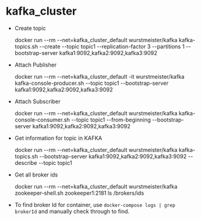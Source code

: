 # kafka_cluster

- Create topic

  docker run --rm --net=kafka_cluster_default wurstmeister/kafka kafka-topics.sh --create --topic topic1 --replication-factor 3 --partitions 1 --bootstrap-server kafka1:9092,kafka2:9092,kafka3:9092

- Attach Publisher

  docker run --rm --net=kafka_cluster_default -it wurstmeister/kafka kafka-console-producer.sh --topic topic1 --bootstrap-server kafka1:9092,kafka2:9092,kafka3:9092

- Attach Subscriber

  docker run --rm --net=kafka_cluster_default wurstmeister/kafka kafka-console-consumer.sh --topic topic1 --from-beginning --bootstrap-server kafka1:9092,kafka2:9092,kafka3:9092

- Get information for topic in KAFKA

  docker run --rm --net=kafka_cluster_default wurstmeister/kafka kafka-topics.sh --bootstrap-server kafka1:9092,kafka2:9092,kafka3:9092 --describe --topic topic1

- Get all broker ids

  docker run --rm --net=kafka_cluster_default wurstmeister/kafka zookeeper-shell.sh zookeeper1:2181 ls /brokers/ids

- To find broker Id for container, use `docker-compose logs | grep brokerId` and manually check through to find.
